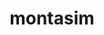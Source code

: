 ---
title: montasim
github: https://github.com/montasim
mode: dark
transition: 1s
score: 68.2
archetype:
- Descriptive
- Github Actions
- Stats and Metrics
---